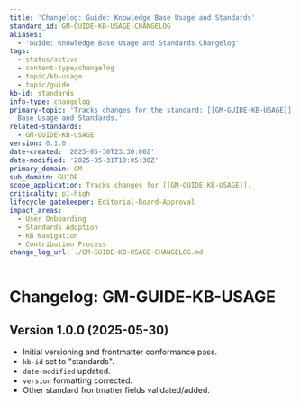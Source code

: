 ```yaml
---
title: 'Changelog: Guide: Knowledge Base Usage and Standards'
standard_id: GM-GUIDE-KB-USAGE-CHANGELOG
aliases:
  - 'Guide: Knowledge Base Usage and Standards Changelog'
tags:
  - status/active
  - content-type/changelog
  - topic/kb-usage
  - topic/guide
kb-id: standards
info-type: changelog
primary-topic: 'Tracks changes for the standard: [[GM-GUIDE-KB-USAGE]] - Guide: Knowledge
  Base Usage and Standards.'
related-standards:
  - GM-GUIDE-KB-USAGE
version: 0.1.0
date-created: '2025-05-30T23:30:00Z'
date-modified: '2025-05-31T10:05:30Z'
primary_domain: GM
sub_domain: GUIDE
scope_application: Tracks changes for [[GM-GUIDE-KB-USAGE]].
criticality: p1-high
lifecycle_gatekeeper: Editorial-Board-Approval
impact_areas:
  - User Onboarding
  - Standards Adoption
  - KB Navigation
  - Contribution Process
change_log_url: ./GM-GUIDE-KB-USAGE-CHANGELOG.md
---
```


# Changelog: GM-GUIDE-KB-USAGE

## Version 1.0.0 (2025-05-30)
- Initial versioning and frontmatter conformance pass.
- `kb-id` set to "standards".
- `date-modified` updated.
- `version` formatting corrected.
- Other standard frontmatter fields validated/added.
